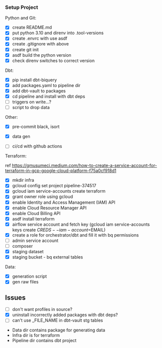 ### Setup Project
Python and Git:
- [x] create README.md
- [x] put python 3.10 and direnv into .tool-versions
- [x] create .envrc with use asdf
- [x] create .gitignore with above
- [x] create git init
- [x] asdf build the python version
- [x] check direnv switches to correct version

Dbt:
- [x] pip install dbt-biquery
- [x] add packages.yaml to pipeline dir
- [x] add dbt-vault to packages
- [x] cd pipeline and install with dbt deps
- [ ] triggers on write...?
- [ ] script to drop data

Other:
- [x] pre-commit black, isort
- [x] data gen
- [ ] ci/cd with github actions


Terraform:

ref https://gmusumeci.medium.com/how-to-create-a-service-account-for-terraform-in-gcp-google-cloud-platform-f75a0cf918d1

- [x] mkdir infra
- [x] gcloud config set project pipeline-374517
- [x] gcloud iam service-accounts create terraform
- [x] grant owner role using gcloud
- [x] enable Identity and Access Management (IAM) API
- [x] enable Cloud Resource Manager API
- [x] enable Cloud Billing API
- [x] asdf install terraform
- [x] airflow service account and fetch key (gcloud iam service-accounts keys create $CREDS --iam-account=$EMAIL)
- [x] create a role for orchestrator/dbt and fill it with bq permissions
- [ ] admin service account
- [ ] composer
- [x] staging dataset
- [x] staging bucket - bq external tables

Data:
- [x] generation script
- [x] gen raw files

## Issues
- [ ] don't want profiles in source?
- [x] uninstall incorrectly added packages with dbt deps?
- [ ] can't use _FILE_NAME in dbt-vault stg tables

* Data dir contains package for generating data
* Infra dir is for terraform
* Pipeline dir contains dbt project

